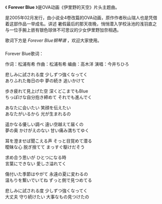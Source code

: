 

《 **Forever Blue** 》是OVA动画《伊里野的天空》片头主题曲。

是2005年02月发行，由小说全4卷改篇的OVA动画，原作作者秋山瑞人也是凭借着这部作品一举成名。讲述
暑假最后的那天夜晚，悄悄潜入学校泳池的浅羽直之与一位手腕上嵌有银色球体不可思议的少女伊里野加奈相遇。

歌词下方是 _Forever Blue钢琴谱_ ，欢迎大家使用。

###  
Forever Blue歌词：

作词：松浦有希 作曲：松浦有希 编曲：高木洋 演唱：今井ちひろ  
  
悲しみに試される度 少しずつ強くなってく  
ありふれた毎日の中 夢の続き 追いかけて

歩き疲れて見上げた空 深くどこまでもBlue  
ちっぽけな自分抱き締めて それでも進んでく

あなたに会いたい 笑顔を伝えたい  
あなたがいるから 光が生まれるの

遥かなる優しい調べ 遠い空越えて届くの  
夢の奥 かけがえのない 甘い痛み満ちてゆく

耳を澄ませば聞こえる声 そっと目覚めて潜る  
曖昧な心 脱ぎ捨てて まっすぐ駆けだそう

求め合う思いが ひとつになる時  
言葉にできない 愛しさ溢れてく

傷付いた季節はやがて 永遠の夏に変わるの  
温もりを繋いでいてね ずっと側で見つめてる

悲しみに試される度 少しずつ強くなってく  
大丈夫 守り続けたい 大事なもの見つけたの


